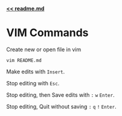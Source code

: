 #### [<< readme.md](README.md) 
# VIM Commands

Create new or open file in vim

```sh
vim README.md
```

Make edits with `Insert`.

Stop editing with `Esc`.

Stop editing, then Save edits with `:` `w` `Enter`.

Stop editing, Quit without saving `:` `q` `!` `Enter`.